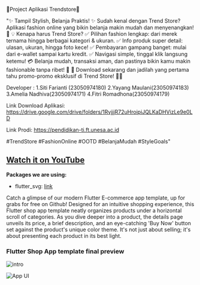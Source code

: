 🌟Project Aplikasi Trendstore🌟

"✨ Tampil Stylish, Belanja Praktis! ✨
Sudah kenal dengan Trend Store? Aplikasi fashion online yang bikin belanja makin mudah dan menyenangkan! 🎉
💡 Kenapa harus Trend Store?
✅ Pilihan fashion lengkap: dari merek ternama hingga berbagai kategori & ukuran.
✅ Info produk super detail: ulasan, ukuran, hingga foto kece!
✅ Pembayaran gampang banget: mulai dari e-wallet sampai kartu kredit.
✅ Navigasi simple, tinggal klik langsung ketemu!
💳 Belanja mudah, transaksi aman, dan pastinya bikin kamu makin fashionable tanpa ribet! 💃
🎯 Download sekarang dan jadilah yang pertama tahu promo-promo eksklusif di Trend Store! 💼✨

Developer :
1.Siti Farianti (23050974180)
2.Yayang Maulani(23050974183)
3.Amelia Nadhiva(23050974171)
4.Fitri Romadhona(23050974179)

Link Download Aplikasi:
https://drive.google.com/drive/folders/1RvjjjR72uHroipiJQLKaDHVizLe9e0LD

Link Prodi:
https://pendidikan-ti.ft.unesa.ac.id

#TrendStore #FashionOnline #OOTD #BelanjaMudah #StyleGoals"

## [Watch it on YouTube](https://youtu.be/XBKzpTz65Io)

**Packages we are using:**

- flutter_svg: [link](https://pub.dev/packages/flutter_svg)

Catch a glimpse of our modern Flutter E-commerce app template, up for grabs for free on Github! Designed for an intuitive shopping experience, this Flutter shop app template neatly organizes products under a horizontal scroll of categories. As you dive deeper into a product, the details page unveils its price, a brief description, and an eye-catching 'Buy Now' button set against the product's unique color theme. It's not just about selling; it's about presenting each product in its best light.

### Flutter Shop App template final preview

![intro](intro.gif)

![App UI](/ui.png)
